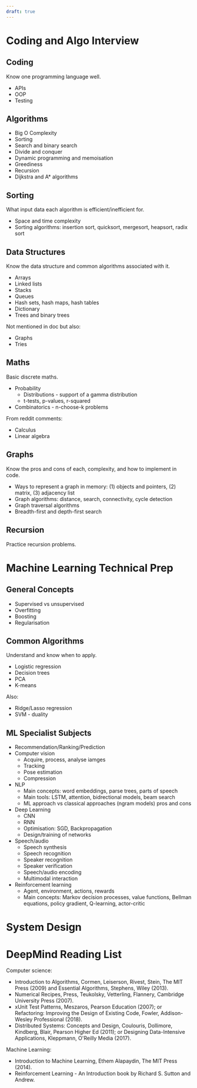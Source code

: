 ```yaml
---
draft: true
---
```


# Coding and Algo Interview
## Coding
Know one programming language well.

- APIs
- OOP
- Testing


## Algorithms

- Big O Complexity
- Sorting
- Search and binary search
- Divide and conquer
- Dynamic programming and memoisation
- Greediness
- Recursion
- Dijkstra and A* algorithms


## Sorting
What input data each algorithm is efficient/inefficient for.

- Space and time complexity
- Sorting algorithms: insertion sort, quicksort, mergesort, heapsort, radix sort


## Data Structures
Know the data structure and common algorithms associated with it.

- Arrays
- Linked lists
- Stacks
- Queues
- Hash sets, hash maps, hash tables
- Dictionary
- Trees and binary trees

Not mentioned in doc but also:

- Graphs
- Tries


## Maths
Basic discrete maths.

- Probability 
    - Distributions - support of a gamma distribution
    - t-tests, p-values, r-squared
- Combinatorics - n-choose-k problems
 
 From reddit comments:
 - Calculus
 - Linear algebra


## Graphs
Know the pros and cons of each, complexity, and how to implement in code.

- Ways to represent a graph in memory: (1) objects and pointers, (2) matrix, (3) adjacency list
- Graph algorithms: distance, search, connectivity, cycle detection
- Graph traversal algorithms
- Breadth-first and depth-first search


## Recursion

Practice recursion problems.


# Machine Learning Technical Prep

## General Concepts

- Supervised vs unsupervised
- Overfitting
- Boosting
- Regularisation

## Common Algorithms
Understand and know when to apply.

- Logistic regression
- Decision trees
- PCA
- K-means

Also:
- Ridge/Lasso regression
- SVM - duality


## ML Specialist Subjects

- Recommendation/Ranking/Prediction
- Computer vision
    - Acquire, process, analyse iamges
    - Tracking
    - Pose estimation
    - Compression
- NLP
    - Main concepts: word embeddings, parse trees, parts of speech
    - Main tools: LSTM, attention, bidrectional models, beam search
    - ML approach vs classical approaches (ngram models) pros and cons
- Deep Learning
    - CNN
    - RNN
    - Optimisation: SGD, Backpropagation
    - Design/training of networks
- Speech/audio
    - Speech synthesis
    - Speech recognition
    - Speaker recognition
    - Speaker verification
    - Speech/audio encoding
    - Multimodal interaction
- Reinforcement learning
    - Agent, environment, actions, rewards
    - Main concepts: Markov decision processes, value functions, Bellman equations, policy gradient, Q-learning, actor-critic


# System Design



# DeepMind Reading List

Computer science:

- Introduction to Algorithms, Cormen, Leiserson, Rivest, Stein, The MIT Press (2009) and Essential Algorithms, Stephens, Wiley (2013).
- Numerical Recipes, Press, Teukolsky, Vetterling, Flannery, Cambridge University Press (2007).
- xUnit Test Patterns, Meszaros, Pearson Education (2007); or Refactoring: Improving the Design of Existing Code, Fowler, Addison-Wesley Professional (2018).
- Distributed Systems: Concepts and Design, Coulouris, Dollimore, Kindberg, Blair, Pearson Higher Ed (2011); or Designing Data-Intensive Applications, Kleppmann, O'Reilly Media (2017).

Machine Learning:
- Introduction to Machine Learning, Ethem Alapaydin, The MIT Press (2014).
- Reinforcement Learning - An Introduction book by Richard S. Sutton and Andrew.
